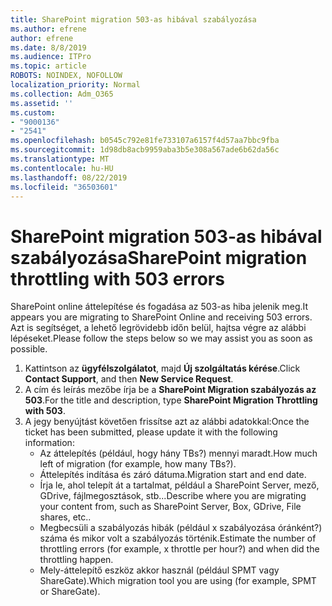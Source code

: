 ```yaml
---
title: SharePoint migration 503-as hibával szabályozása
ms.author: efrene
author: efrene
ms.date: 8/8/2019
ms.audience: ITPro
ms.topic: article
ROBOTS: NOINDEX, NOFOLLOW
localization_priority: Normal
ms.collection: Adm_O365
ms.assetid: ''
ms.custom:
- "9000136"
- "2541"
ms.openlocfilehash: b0545c792e81fe733107a6157f4d57aa7bbc9fba
ms.sourcegitcommit: 1d98db8acb9959aba3b5e308a567ade6b62da56c
ms.translationtype: MT
ms.contentlocale: hu-HU
ms.lasthandoff: 08/22/2019
ms.locfileid: "36503601"
---
```

# <a name="sharepoint-migration-throttling-with-503-errors"></a><span data-ttu-id="4fe31-102">SharePoint migration 503-as hibával szabályozása</span><span class="sxs-lookup"><span data-stu-id="4fe31-102">SharePoint migration throttling with 503 errors</span></span>

<span data-ttu-id="4fe31-103">SharePoint online áttelepítése és fogadása az 503-as hiba jelenik meg.</span><span class="sxs-lookup"><span data-stu-id="4fe31-103">It appears you are migrating to SharePoint Online and receiving 503 errors.</span></span> <span data-ttu-id="4fe31-104">Azt is segítséget, a lehető legrövidebb időn belül, hajtsa végre az alábbi lépéseket.</span><span class="sxs-lookup"><span data-stu-id="4fe31-104">Please follow the steps below so we may assist you as soon as possible.</span></span> 

1. <span data-ttu-id="4fe31-105">Kattintson az **ügyfélszolgálatot**, majd **Új szolgáltatás kérése**.</span><span class="sxs-lookup"><span data-stu-id="4fe31-105">Click **Contact Support**, and then **New Service Request**.</span></span>
2. <span data-ttu-id="4fe31-106">A cím és leírás mezőbe írja be a **SharePoint Migration szabályozás az 503**.</span><span class="sxs-lookup"><span data-stu-id="4fe31-106">For the title and description, type **SharePoint Migration Throttling with 503**.</span></span>
3. <span data-ttu-id="4fe31-107">A jegy benyújtást követően frissítse azt az alábbi adatokkal:</span><span class="sxs-lookup"><span data-stu-id="4fe31-107">Once the ticket has been submitted, please update it with the following information:</span></span>
    - <span data-ttu-id="4fe31-108">Az áttelepítés (például, hogy hány TBs?) mennyi maradt.</span><span class="sxs-lookup"><span data-stu-id="4fe31-108">How much left of migration (for example, how many TBs?).</span></span>
    - <span data-ttu-id="4fe31-109">Áttelepítés indítása és záró dátuma.</span><span class="sxs-lookup"><span data-stu-id="4fe31-109">Migration start and end date.</span></span>
    - <span data-ttu-id="4fe31-110">Írja le, ahol telepít át a tartalmat, például a SharePoint Server, mező, GDrive, fájlmegosztások, stb...</span><span class="sxs-lookup"><span data-stu-id="4fe31-110">Describe where you are migrating your content from, such as SharePoint Server, Box, GDrive, File shares, etc..</span></span>
    - <span data-ttu-id="4fe31-111">Megbecsüli a szabályozás hibák (például x szabályozása óránként?) száma és mikor volt a szabályozás történik.</span><span class="sxs-lookup"><span data-stu-id="4fe31-111">Estimate the number of throttling errors (for example, x throttle per hour?) and when did the throttling happen.</span></span>
    - <span data-ttu-id="4fe31-112">Mely-áttelepítő eszköz akkor használ (például SPMT vagy ShareGate).</span><span class="sxs-lookup"><span data-stu-id="4fe31-112">Which migration tool you are using (for example, SPMT or ShareGate).</span></span>


